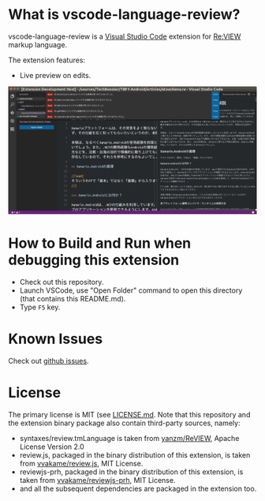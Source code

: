 # What is vscode-language-review?

vscode-language-review is a [Visual Studio Code](https://github.com/Microsoft/vscode/) extension for [Re:VIEW](https://github.com/kmuto/review) markup language.

The extension features:

- Live preview on edits.

![Live preview on edits](docs/images/sshot-preview.png)

# How to Build and Run when debugging this extension

- Check out this repository.
- Launch VSCode, use "Open Folder" command to open this directory (that contains this README.md).
- Type `F5` key.

# Known Issues

Check out [github issues](https://github.com/atsushieno/vscode-language-review/issues).

# License

The primary license is MIT (see [LICENSE.md](LICENSE.md). Note that this repository and the extension binary package also contain third-party sources, namely:

- syntaxes/review.tmLanguage is taken from [yanzm/ReVIEW](https://github.com/yanzm/ReVIEW), Apache License Version 2.0
- review.js, packaged in the binary distribution of this extension, is taken from [vvakame/review.js](https://github.com/vvakame/review.js), MIT License.
- reviewjs-prh, packaged in the binary distribution of this extension, is taken from [vvakame/reviewjs-prh](https://github.com/vvakame/reviewjs-prh), MIT License.
- and all the subsequent dependencies are packaged in the extension too.
